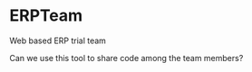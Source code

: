 ERPTeam
=======

Web based ERP trial team

Can we use this tool to share code among the team members?
